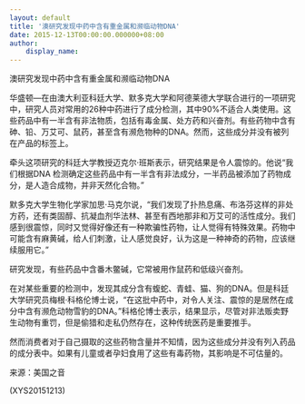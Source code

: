 ```yaml
---
layout: default
title: '澳研究发现中药中含有重金属和濒临动物DNA'
date: 2015-12-13T00:00:00.000000+08:00
author:
    display_name: 
---
```


澳研究发现中药中含有重金属和濒临动物DNA

华盛顿—在由澳大利亚科廷大学、默多克大学和阿德莱德大学联合进行的一项研究中，研究人员对常用的26种中药进行了成分检测，其中90%不适合人类使用。这些药品中有一半含有非法物质，包括有毒金属、处方药和兴奋剂。有些药物中含有砷、铅、万艾可、鼠药，甚至含有濒危物种的DNA。然而，这些成分并没有被列在产品的标签上。

牵头这项研究的科廷大学教授迈克尔·班斯表示，研究结果是令人震惊的。他说“我们根据DNA 检测确定这些药品中有一半含有非法成分，一半药品被添加了药物成分，是人造合成物，并非天然化合物。”

默多克大学生物化学家加思·马克尔说，“我们发现了扑热息痛、布洛芬这样的非处方药，还有类固醇、抗凝血剂华法林、甚至有西地那非和万艾可的活性成分。我们感到很震惊，同时又觉得好像还有一种欺骗性药物，让人觉得有特殊效果。药物中可能含有麻黄碱，给人们刺激，让人感觉良好，认为这是一种神奇的药物，应该继续服用它。”

研究发现，有些药品中含番木鳖碱，它常被用作鼠药和低级兴奋剂。

在对某些重要的检测中，发现其成分含有蝮蛇、青蛙、猫、狗的DNA。但是科廷大学研究员梅根·科格伦博士说，“在这批中药中，对令人关注、震惊的是居然在成分中含有濒危动物雪豹的DNA。”科格伦博士表示，结果显示，尽管对非法贩卖野生动物有重罚，但是偷猎和走私仍然存在，这种传统医药是重要推手。

然而消费者对于自己摄取的这些药物含量并不知情，因为这些成分并没有列入药品的成分表中。如果有儿童或者孕妇食用了这些有毒药物，其影响是不可估量的。

来源：美国之音

(XYS20151213)

